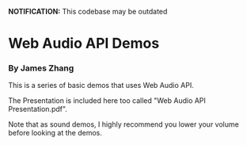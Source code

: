 **NOTIFICATION:** This codebase may be outdated

# Web Audio API Demos

### By James Zhang

This is a series of basic demos that uses Web Audio API.

The Presentation is included here too called "Web Audio API Presentation.pdf".

Note that as sound demos, I highly recommend you lower your volume before looking at the demos.

